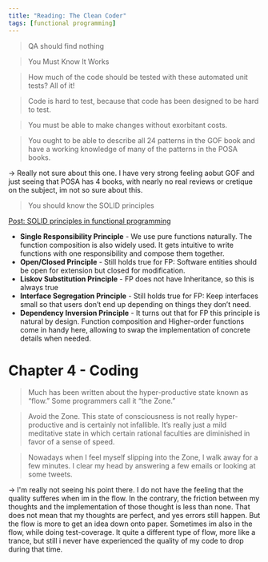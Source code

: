 ```yaml
---
title: "Reading: The Clean Coder"
tags: [functional programming]
---
```

> QA should find nothing

> You Must Know It Works

> How much of the code should be tested with these automated unit tests? All of it!

> Code is hard to test, because that code has been designed to be hard to test.

> You must be able to make changes without exorbitant costs.

> You ought to be able to describe all 24 patterns in the GOF book and have a working knowledge of many of the patterns in the POSA books.

-> Really not sure about this one. I have very strong feeling aobut GOF and just seeing that POSA has 4 books, with nearly no real reviews or cretique on the subject, im not so sure about this.

> You should know the SOLID principles

[Post: SOLID principles in functional programming](https://medium.com/@mkocik/solid-principles-in-functional-programming-b9b83aeddf80)

* **Single Responsibility Principle** - We use pure functions naturally. The function composition is also widely used. It gets intuitive to write functions with one responsibility and compose them together.
* **Open/Closed Principle** - Still holds true for FP: Software entities should be open for extension but closed for modification.
* **Liskov Substitution Principle** - FP does not have Inheritance, so this is always true
* **Interface Segregation Principle** - Still holds true for FP: Keep interfaces small so that users don’t end up depending on things they don’t need.
* **Dependency Inversion Principle** - It turns out that for FP this principle is natural by design. Function composition and Higher-order functions come in handy here, allowing to swap the implementation of concrete details when needed.

# Chapter 4 - Coding

> Much has been written about the hyper-productive state known as “flow.”
Some programmers call it “the Zone.”

> Avoid the Zone. This state of consciousness is not really hyper-productive and is
certainly not infallible. It’s really just a mild meditative state in which
certain rational faculties are diminished in favor of a sense of speed.

> Nowadays when I feel myself slipping into the Zone, I walk away for a few
minutes. I clear my head by answering a few emails or looking at some
tweets.

-> I'm really not seeing his point there. I do not have the feeling that the quality sufferes when im in the flow. In the contrary, the friction between my thoughts and the implementation of those thought is less than none. That does not mean that my thoughts are perfect, and yes errors still happen. But the flow is more to get an idea down onto paper. Sometimes im also in the flow, while doing test-coverage. It quite a different type of flow, more like a trance, but still i never have experienced the quality of my code to drop during that time.